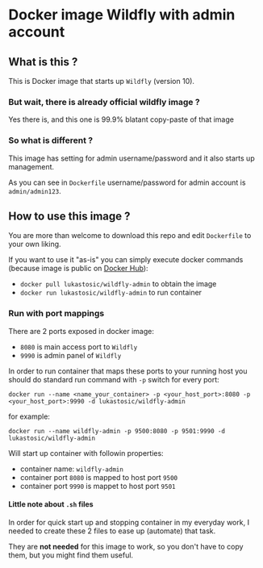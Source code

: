 # Docker image Wildfly with admin account

## What is this ?

This is Docker image that starts up `Wildfly` (version 10).

### But wait, there is already official wildfly image ?

Yes there is, and this one is 99.9% blatant copy-paste of that image

### So what is different ?

This image has setting for admin username/password and it also starts up management.

As you can see in `Dockerfile` username/password for admin account is `admin/admin123`.

## How to use this image ?

You are more than welcome to download this repo and edit `Dockerfile` to your own liking.

If you want to use it "as-is" you can simply execute docker commands (because image is public on [Docker Hub](http://hub.docker.com)):

* `docker pull lukastosic/wildfly-admin` to obtain the image
* `docker run lukastosic/wildfly-admin` to run container

### Run with port mappings

There are 2 ports exposed in docker image:

* `8080` is main access port to `Wildfly`
* `9990` is admin panel of `Wildfly`

In order to run container that maps these ports to your running host you should do standard run command with `-p` switch for every port:

```
docker run --name <name_your_container> -p <your_host_port>:8080 -p <your_host_port>:9990 -d lukastosic/wildfly-admin
```

for example:

```
docker run --name wildfly-admin -p 9500:8080 -p 9501:9990 -d lukastosic/wildfly-admin
```

Will start up container with followin properties:

* container name: `wildfly-admin`
* container port `8080` is mapped to host port `9500`
* container port `9990` is mappet to host port `9501`

#### Little note about `.sh` files

In order for quick start up and stopping container in my everyday work, I needed to create these 2 files to ease up (automate) that task. 

They are **not needed** for this image to work, so you don't have to copy them, but you might find them useful.